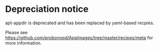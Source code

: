 # Depreciation notice

apt-appdir is deprecated and has been replaced by yaml-based recpies.

Please see https://github.com/probonopd/AppImages/tree/master/recipes/meta for more information.
